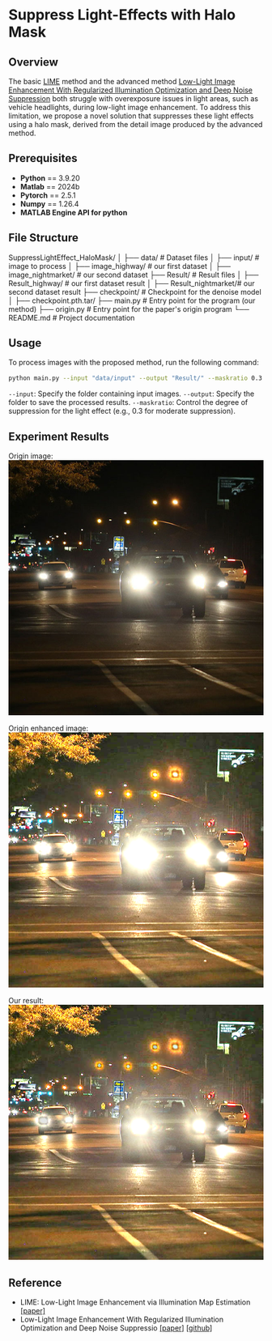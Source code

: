 # Suppress Light-Effects with Halo Mask

## Overview
The basic [LIME](https://ieeexplore.ieee.org/stamp/stamp.jsp?tp=&arnumber=7782813) method and the advanced method [Low-Light Image Enhancement With Regularized Illumination Optimization and Deep Noise Suppression](https://ieeexplore.ieee.org/document/9163095) both struggle with overexposure issues in light areas, such as vehicle headlights, during low-light image enhancement. To address this limitation, we propose a novel solution that suppresses these light effects using a halo mask, derived from the detail image produced by the advanced method.

## Prerequisites
* __Python__ == 3.9.20
* __Matlab__ == 2024b
* __Pytorch__ == 2.5.1
* __Numpy__ == 1.26.4
* __MATLAB Engine API for python__

## File Structure
SuppressLightEffect_HaloMask/
│
├── data/                  # Dataset files
│   ├── input/             # image to process
│   ├── image_highway/     # our first dataset
│   ├── image_nightmarket/ # our second dataset
├── Result/                # Result files
│   ├── Result_highway/    # our first dataset result
│   ├── Result_nightmarket/# our second dataset result
├── checkpoint/            # Checkpoint for the denoise model
│   ├── checkpoint.pth.tar/
├── main.py                # Entry point for the program (our method)
├── origin.py              # Entry point for the paper's origin program
└── README.md              # Project documentation

## Usage
To process images with the proposed method, run the following command:
```bash
python main.py --input "data/input" --output "Result/" --maskratio 0.3
```
`--input`: Specify the folder containing input images.
`--output`: Specify the folder to save the processed results.
`--maskratio`: Control the degree of suppression for the light effect (e.g., 0.3 for moderate suppression).


## Experiment Results
Origin image:
![origin image](data/input/night-driving_620.jpg)

Origin enhanced image:
![enhanced image](Result/Result_test_proportion/night-driving_620_Out_org.png)

Our result:
![result image](Result/night-driving_620_Out.png)

## Reference
- LIME: Low-Light Image Enhancement via Illumination Map Estimation [[paper]](https://ieeexplore.ieee.org/stamp/stamp.jsp?tp=&arnumber=7782813)
- Low-Light Image Enhancement With Regularized Illumination Optimization and Deep Noise Suppressio [[paper]](https://ieeexplore.ieee.org/document/9163095) [[github]](https://github.com/gy65896/Enhancement-Access)

